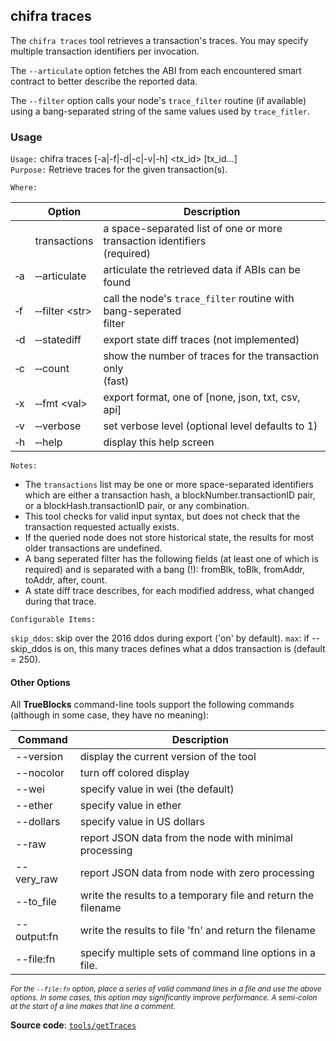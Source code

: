 ## chifra traces

The `chifra traces` tool retrieves a transaction's traces. You may specify multiple transaction identifiers per invocation.

The `--articulate` option fetches the ABI from each encountered smart contract to better describe the reported data.

The `--filter` option calls your node's `trace_filter` routine (if available) using a bang-separated string of the same values used by `trace_fitler`.

### Usage

`Usage:`    chifra traces [-a|-f|-d|-c|-v|-h] &lt;tx_id&gt; [tx_id...]  
`Purpose:`  Retrieve traces for the given transaction(s).

`Where:`  

|          | Option                           | Description                                                                  |
| -------- | -------------------------------- | ---------------------------------------------------------------------------- |
|          | transactions                     | a space-separated list of one or more transaction identifiers<br/>(required) |
| &#8208;a | &#8208;&#8208;articulate         | articulate the retrieved data if ABIs can be found                           |
| &#8208;f | &#8208;&#8208;filter &lt;str&gt; | call the node's `trace_filter` routine with bang-seperated<br/>filter        |
| &#8208;d | &#8208;&#8208;statediff          | export state diff traces (not implemented)                                   |
| &#8208;c | &#8208;&#8208;count              | show the number of traces for the transaction only<br/>(fast)                |
| &#8208;x | &#8208;&#8208;fmt &lt;val&gt;    | export format, one of [none, json, txt, csv, api]                            |
| &#8208;v | &#8208;&#8208;verbose            | set verbose level (optional level defaults to 1)                             |
| &#8208;h | &#8208;&#8208;help               | display this help screen                                                     |

`Notes:`

- The `transactions` list may be one or more space-separated identifiers which are either a transaction hash,
  a blockNumber.transactionID pair, or a blockHash.transactionID pair, or any combination.
- This tool checks for valid input syntax, but does not check that the transaction requested actually exists.
- If the queried node does not store historical state, the results for most older transactions are undefined.
- A bang seperated filter has the following fields (at least one of which is required) and is separated
  with a bang (!): fromBlk, toBlk, fromAddr, toAddr, after, count.
- A state diff trace describes, for each modified address, what changed during that trace.

`Configurable Items:`

`skip_ddos`: skip over the 2016 ddos during export ('on' by default).
`max`: if --skip_ddos is on, this many traces defines what a ddos transaction is (default = 250).

#### Other Options

All **TrueBlocks** command-line tools support the following commands (although in some case, they have no meaning):

| Command     | Description                                                   |
| ----------- | ------------------------------------------------------------- |
| --version   | display the current version of the tool                       |
| --nocolor   | turn off colored display                                      |
| --wei       | specify value in wei (the default)                            |
| --ether     | specify value in ether                                        |
| --dollars   | specify value in US dollars                                   |
| --raw       | report JSON data from the node with minimal processing        |
| --very_raw  | report JSON data from node with zero processing               |
| --to_file   | write the results to a temporary file and return the filename |
| --output:fn | write the results to file 'fn' and return the filename        |
| --file:fn   | specify multiple sets of command line options in a file.      |

<small>*For the `--file:fn` option, place a series of valid command lines in a file and use the above options. In some cases, this option may significantly improve performance. A semi-colon at the start of a line makes that line a comment.*</small>

**Source code**: [`tools/getTraces`](https://github.com/TrueBlocks/trueblocks-core/tree/master/src/tools/getTraces)

